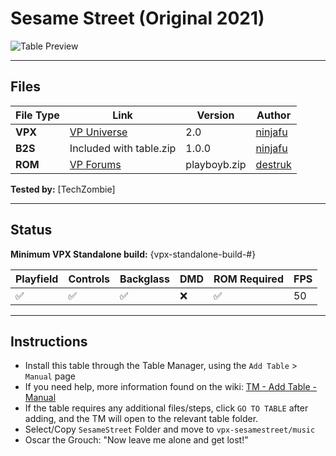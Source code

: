 ﻿# Sesame Street (Original 2021)

![Table Preview](../../images/vpx-sesamestreet.png)

---

## Files
| File Type | Link | Version | Author | 
|-----------|--------|----------|--------------|
| **VPX** | [VP Universe](https://vpuniverse.com/files/file/13938-sesame-street/) | 2.0 | [ninjafu](https://vpuniverse.com/profile/11138-ninjafu/) |
| **B2S** | Included with table.zip | 1.0.0 | [ninjafu](https://vpuniverse.com/profile/11138-ninjafu/) |
| **ROM** | [VP Forums](https://www.vpforums.org/index.php?app=downloads&showfile=701) | playboyb.zip | [destruk](https://www.vpforums.org/index.php?showuser=5) |

**Tested by:** [TechZombie]

---

## Status 
**Minimum VPX Standalone build:** {vpx-standalone-build-#}

| Playfield | Controls | Backglass | DMD | ROM Required | FPS | 
|-----------|----------|-----------|-----|--------------|-----|
| :white_check_mark: | :white_check_mark: | :white_check_mark: | :x: | :white_check_mark: | 50 |

---

## Instructions

- Install this table through the Table Manager, using the `Add Table` > `Manual` page
- If you need help, more information found on the wiki: [TM - Add Table - Manual](https://github.com/LegendsUnchained/vpx-standalone-alp4k/wiki/%5B04%5D-%F0%9F%A7%A1-TM-%E2%80%90-Other-Features#add-table---manual)
- If the table requires any additional files/steps, click `GO TO TABLE` after adding, and the TM will open to the relevant table folder.
- Select/Copy `SesameStreet` Folder and move to `vpx-sesamestreet/music`
- Oscar the Grouch: "Now leave me alone and get lost!"

